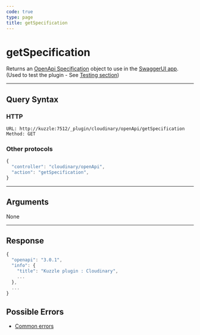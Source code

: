 ```yaml
--- 
code: true
type: page
title: getSpecification
--- 
```


# getSpecification

Returns an [OpenApi Specification](https://swagger.io/specification/) object to use in the [SwaggerUI app](https://swagger.io/tools/swagger-ui/). 
(Used to test the plugin - See [Testing section](/official-plugins/cloudinary/1/essentials/testing))

--- 

## Query Syntax 

### HTTP 

```http
URL: http://kuzzle:7512/_plugin/cloudinary/openApi/getSpecification
Method: GET
```

### Other protocols 

```js
{
  "controller": "cloudinary/openApi",
  "action": "getSpecification",
}
```
---

## Arguments 

None

---

## Response 

```js
{
  "openapi": "3.0.1",
  "info": {
    "title": "Kuzzle plugin : Cloudinary",
    ...
  },
  ...
}
```

## Possible Errors 

- [Common errors](/core/1/api/essentials/errors/#common-errors)